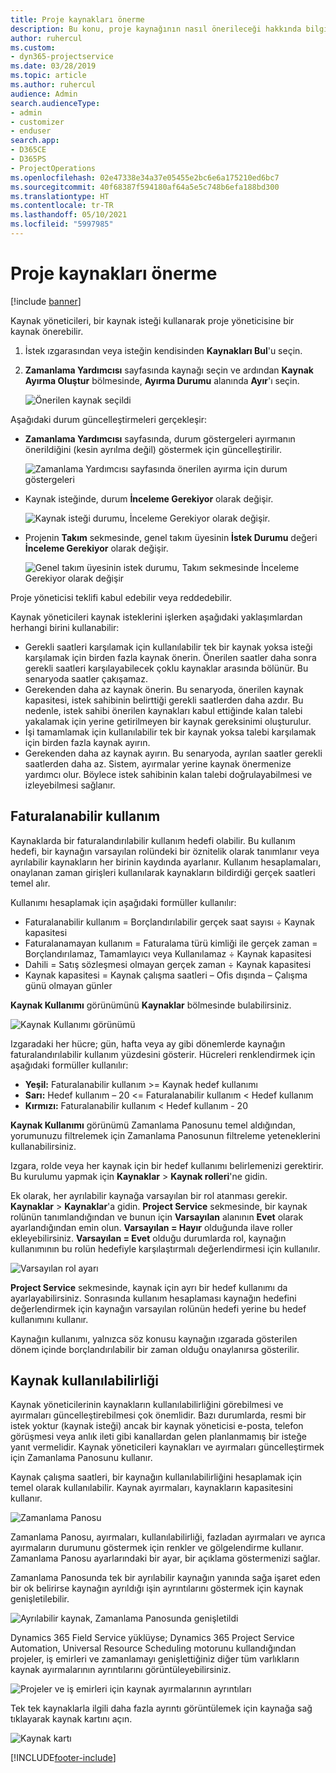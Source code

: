 ```yaml
---
title: Proje kaynakları önerme
description: Bu konu, proje kaynağının nasıl önerileceği hakkında bilgi sağlar.
author: ruhercul
ms.custom:
- dyn365-projectservice
ms.date: 03/28/2019
ms.topic: article
ms.author: ruhercul
audience: Admin
search.audienceType:
- admin
- customizer
- enduser
search.app:
- D365CE
- D365PS
- ProjectOperations
ms.openlocfilehash: 02e47338e34a37e05455e2bc6e6a175210ed6bc7
ms.sourcegitcommit: 40f68387f594180af64a5e5c748b6efa188bd300
ms.translationtype: HT
ms.contentlocale: tr-TR
ms.lasthandoff: 05/10/2021
ms.locfileid: "5997985"
---
```

# <a name="propose-project-resources"></a>Proje kaynakları önerme

[!include [banner](../includes/psa-now-project-operations.md)]

Kaynak yöneticileri, bir kaynak isteği kullanarak proje yöneticisine bir kaynak önerebilir.

1. İstek ızgarasından veya isteğin kendisinden **Kaynakları Bul**'u seçin.
2. **Zamanlama Yardımcısı** sayfasında kaynağı seçin ve ardından **Kaynak Ayırma Oluştur** bölmesinde, **Ayırma Durumu** alanında **Ayır**'ı seçin.

    ![Önerilen kaynak seçildi](media/Resource-Management-image62.png)

Aşağıdaki durum güncelleştirmeleri gerçekleşir:

- **Zamanlama Yardımcısı** sayfasında, durum göstergeleri ayırmanın önerildiğini (kesin ayrılma değil) göstermek için güncelleştirilir.

    ![Zamanlama Yardımcısı sayfasında önerilen ayırma için durum göstergeleri](media/Resource-Management-image63.png)

- Kaynak isteğinde, durum **İnceleme Gerekiyor** olarak değişir.

    ![Kaynak isteği durumu, İnceleme Gerekiyor olarak değişir.](media/Resource-Management-image64.png)

- Projenin **Takım** sekmesinde, genel takım üyesinin **İstek Durumu** değeri **İnceleme Gerekiyor** olarak değişir.

    ![Genel takım üyesinin istek durumu, Takım sekmesinde İnceleme Gerekiyor olarak değişir](media/Resource-Management-image48.png)

Proje yöneticisi teklifi kabul edebilir veya reddedebilir.

Kaynak yöneticileri kaynak isteklerini işlerken aşağıdaki yaklaşımlardan herhangi birini kullanabilir:

- Gerekli saatleri karşılamak için kullanılabilir tek bir kaynak yoksa isteği karşılamak için birden fazla kaynak önerin. Önerilen saatler daha sonra gerekli saatleri karşılayabilecek çoklu kaynaklar arasında bölünür. Bu senaryoda saatler çakışamaz.
- Gerekenden daha az kaynak önerin. Bu senaryoda, önerilen kaynak kapasitesi, istek sahibinin belirttiği gerekli saatlerden daha azdır. Bu nedenle, istek sahibi önerilen kaynakları kabul ettiğinde kalan talebi yakalamak için yerine getirilmeyen bir kaynak gereksinimi oluşturulur.
- İşi tamamlamak için kullanılabilir tek bir kaynak yoksa talebi karşılamak için birden fazla kaynak ayırın.
- Gerekenden daha az kaynak ayırın. Bu senaryoda, ayrılan saatler gerekli saatlerden daha az. Sistem, ayırmalar yerine kaynak önermenize yardımcı olur. Böylece istek sahibinin kalan talebi doğrulayabilmesi ve izleyebilmesi sağlanır.

## <a name="billable-utilization"></a>Faturalanabilir kullanım

Kaynaklarda bir faturalandırılabilir kullanım hedefi olabilir. Bu kullanım hedefi, bir kaynağın varsayılan rolündeki bir öznitelik olarak tanımlanır veya ayrılabilir kaynakların her birinin kaydında ayarlanır. Kullanım hesaplamaları, onaylanan zaman girişleri kullanılarak kaynakların bildirdiği gerçek saatleri temel alır.

Kullanımı hesaplamak için aşağıdaki formüller kullanılır:

- Faturalanabilir kullanım = Borçlandırılabilir gerçek saat sayısı ÷ Kaynak kapasitesi
- Faturalanamayan kullanım = Faturalama türü kimliği ile gerçek zaman = Borçlandırılamaz, Tamamlayıcı veya Kullanılamaz ÷ Kaynak kapasitesi
- Dahili = Satış sözleşmesi olmayan gerçek zaman ÷ Kaynak kapasitesi
- Kaynak kapasitesi = Kaynak çalışma saatleri – Ofis dışında – Çalışma günü olmayan günler

**Kaynak Kullanımı** görünümünü **Kaynaklar** bölmesinde bulabilirsiniz.

![Kaynak Kullanımı görünümü](media/Resource-Management-image65.png)

Izgaradaki her hücre; gün, hafta veya ay gibi dönemlerde kaynağın faturalandırılabilir kullanım yüzdesini gösterir. Hücreleri renklendirmek için aşağıdaki formüller kullanılır:

- **Yeşil:** Faturalanabilir kullanım \>= Kaynak hedef kullanımı
- **Sarı:** Hedef kullanım – 20 \<= Faturalanabilir kullanım \< Hedef kullanım
- **Kırmızı:** Faturalanabilir kullanım \< Hedef kullanım - 20

**Kaynak Kullanımı** görünümü Zamanlama Panosunu temel aldığından, yorumunuzu filtrelemek için Zamanlama Panosunun filtreleme yeteneklerini kullanabilirsiniz.

Izgara, rolde veya her kaynak için bir hedef kullanımı belirlemenizi gerektirir. Bu kurulumu yapmak için **Kaynaklar** \> **Kaynak rolleri**'ne gidin.

Ek olarak, her ayrılabilir kaynağa varsayılan bir rol atanması gerekir. **Kaynaklar** \> **Kaynaklar**'a gidin. **Project Service** sekmesinde, bir kaynak rolünün tanımlandığından ve bunun için **Varsayılan** alanının **Evet** olarak ayarlandığından emin olun. **Varsayılan = Hayır** olduğunda ilave roller ekleyebilirsiniz. **Varsayılan = Evet** olduğu durumlarda rol, kaynağın kullanımının bu rolün hedefiyle karşılaştırmalı değerlendirmesi için kullanılır.

![Varsayılan rol ayarı](media/Resource-Management-image67.png)

**Project Service** sekmesinde, kaynak için ayrı bir hedef kullanımı da ayarlayabilirsiniz. Sonrasında kullanım hesaplaması kaynağın hedefini değerlendirmek için kaynağın varsayılan rolünün hedefi yerine bu hedef kullanımını kullanır.

Kaynağın kullanımı, yalnızca söz konusu kaynağın ızgarada gösterilen dönem içinde borçlandırılabilir bir zaman olduğu onaylanırsa gösterilir.

## <a name="resource-availability"></a>Kaynak kullanılabilirliği

Kaynak yöneticilerinin kaynakların kullanılabilirliğini görebilmesi ve ayırmaları güncelleştirebilmesi çok önemlidir. Bazı durumlarda, resmi bir istek yoktur (kaynak isteği) ancak bir kaynak yöneticisi e-posta, telefon görüşmesi veya anlık ileti gibi kanallardan gelen planlanmamış bir isteğe yanıt vermelidir. Kaynak yöneticileri kaynakları ve ayırmaları güncelleştirmek için Zamanlama Panosunu kullanır.

Kaynak çalışma saatleri, bir kaynağın kullanılabilirliğini hesaplamak için temel olarak kullanılabilir. Kaynak ayırmaları, kaynakların kapasitesini kullanır.

![Zamanlama Panosu](media/Resource-Management-image68.png)

Zamanlama Panosu, ayırmaları, kullanılabilirliği, fazladan ayırmaları ve ayrıca ayırmaların durumunu göstermek için renkler ve gölgelendirme kullanır. Zamanlama Panosu ayarlarındaki bir ayar, bir açıklama göstermenizi sağlar.

Zamanlama Panosunda tek bir ayrılabilir kaynağın yanında sağa işaret eden bir ok belirirse kaynağın ayrıldığı işin ayrıntılarını göstermek için kaynak genişletilebilir.

![Ayrılabilir kaynak, Zamanlama Panosunda genişletildi](media/Resource-Management-image69.png)

Dynamics 365 Field Service yüklüyse; Dynamics 365 Project Service Automation, Universal Resource Scheduling motorunu kullandığından projeler, iş emirleri ve zamanlamayı genişlettiğiniz diğer tüm varlıkların kaynak ayırmalarının ayrıntılarını görüntüleyebilirsiniz.

![Projeler ve iş emirleri için kaynak ayırmalarının ayrıntıları](media/Resource-Management-image70.png)

Tek tek kaynaklarla ilgili daha fazla ayrıntı görüntülemek için kaynağa sağ tıklayarak kaynak kartını açın.

![Kaynak kartı](media/Resource-Management-image71.png)


[!INCLUDE[footer-include](../includes/footer-banner.md)]